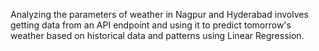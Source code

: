 Analyzing the parameters of weather in Nagpur and Hyderabad involves getting data from an API endpoint and using it to predict tomorrow's weather based on historical data and patterns using Linear Regression.
